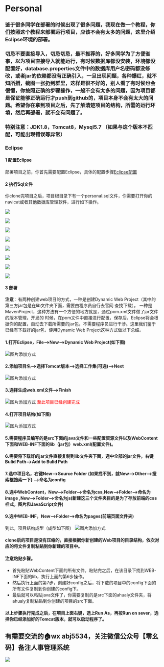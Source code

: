 # Personal
### 鉴于很多同学在部署的时候出现了很多问题，我现在做一个教程，你们按照这个教程来部署运行项目，应该不会有太多的问题，这里介绍Eclipse环境的部署。
### 切忌不要直接导入，切忌切忌，最不推荐的，好多同学为了方便省事，以为项目直接导入就能运行，有时候数据库都没安装，环境都没配置好，database.properties文件中的数据库用户名密码都没修改，或者jar的依赖都没有正确引入，一旦出现问题，各种爆红，就不知所措，截图一张扔到群里，这样是很不好的，别人看了有时候也会很懵，你按照正确的步骤操作，一般不会有太多的问题，因为项目都是保证能够正确运行才push到github的，项目本身不会有太大的问题。希望你在拿到项目之后，先了解清楚项目的结构，所需的运行环境，然后再部署，就不会有问题了。

### 特别注意：JDK1.8，Tomcat8，Mysql5.7 （如果与这个版本不匹配，可能出现错误等异常）

### Eclipse
#### 1 配置Eclipse

部署项目之前，你首先需要配置Eclipse，具体的配置步骤[Eclipse配置](https://github.com/ahualy/Java-Tutorial/blob/master/Eclipse%E9%85%8D%E7%BD%AE.md)

#### 2  执行Sql文件

你clone完项目之后，项目根目录下有一个personal.sql文件，你需要打开你的navicat或者其他数据库管理软件，进行如下操作。

![](images/a.png)

![](images/b.png)

![](images/c.png)

![](images/d.png)

![](images/e.png)

![](images/f.png)

![](images/g.png)

![](images/h.png)

#### 3 部署

**注意**：有两种创建web项目的方式，一种是创建Dynamic Web Project（其中的第三方jar包是在lib文件夹下面，需要由程序员自行去官网 查找下载）。 一种是MavenProject，这种方法有一个方便的地方就是，通过pom.xml文件做了jar文件的版本管理，开发的 时候，在pom文件中直接进行配置，保存后，Eclipse将会根据你的配置，自动去下载所需要的jar包，不需要程序员进行干涉。这里我们鉴于已经有下载好的jar包，便用Dynamic Web Project这种方式做以下总结。

#### 1.打开Eclipse，File-->New-->Dynamic Web Project(如下图) 
   ![图片添加方式](https://github.com/zixi5534/LinuxAndJavaNote/blob/master/images/第一步，新建动态web项目.png) 
#### 2.添加项目名-->选择Tomcat版本-->选择工作集(可选)-->Next
   ![图片添加方式](https://github.com/zixi5534/LinuxAndJavaNote/blob/master/images/第一步，新建动态web项目01.png) 
#### 3.选择生成web.xml文件-->Finish  
   ![图片添加方式](https://github.com/zixi5534/LinuxAndJavaNote/blob/master/images/第一步，新建动态web项目02.png)
   <font color="red">至此项目已经创建完成</font> 
#### 4.打开项目结构(如下图) 
   ![图片添加方式](https://github.com/zixi5534/LinuxAndJavaNote/blob/master/images/第一步，新建动态web项目03.png)
#### 5.需要程序员编写的是src下面的java文件和一些配置资源文件以及WebContent下面和WEB-INF下面的lib（jar包）web.xml(配置文件)。 
#### 6.需要将下载好的jar文件直接复制到lib文件夹下面，选中全部的jar文件，右键Bulid Path-->Add to Bulid Path  
#### 7.选中项目名，右键New-->Source Folder (如果找不到，就New-->Other-->搜索框搜索一下) -->命名为config 
#### 8.选中WebContent，New-->Folder-->命名为css,New-->Folder-->命名为image ,New-->Folder-->命名为js(新建这三个文件夹目的是为了存放前端的css样式，图片和JavaScript文件)
#### 9.选中WEB-INF，New-->Folder-->命名为pages(前端页面文件夹)  
   到此，项目结构成型（成型如下图）
![图片添加方式](https://github.com/zixi5534/LinuxAndJavaNote/blob/master/images/第一步，新建动态web项目04.png)

#### clone后的项目是没有压缩的，直接根据你新创建的Web项目的目录结构，依次对应的将文件复制粘贴到你新建的项目中。
#### 注意粘贴步骤。
* 首先粘贴WebContent下面的所有文件，粘贴完之后，在该目录下找到WEB-INF下面的lib，执行上面的第6步操作。
* 然后执行上面的第7步，创建好config之后，将下载的项目中的config下面的所有文件复制到你创建的config下。
* 最后就可以粘贴java文件了，你需要复制的是src下面的ahualy文件夹，将ahualy复制粘贴到你创建的项目的src下面。

#### 以上步骤执行完成之后，在项目上面右键，选上Run As，再按Run on sever，选择你已经添加好的Tomcat版本，就可以启动程序了。

## 有需要交流的🏠wx abj5534，关注微信公众号【零幺码】备注人事管理系统

![](images/qrcode_for_gh_12f50bd18152_258.jpg)

